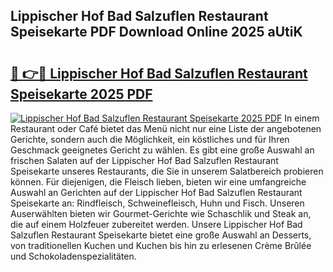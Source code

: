 ## Lippischer Hof Bad Salzuflen Restaurant Speisekarte PDF Download Online 2025 aUtiK

# <h2><a href="http://gcah9u.nevu.top/?p=Lippischer+Hof+Bad+Salzuflen+Restaurant+Speisekarte">🔗 👉🔴 Lippischer Hof Bad Salzuflen Restaurant Speisekarte 2025 PDF</a></h2>

[![Lippischer Hof Bad Salzuflen Restaurant Speisekarte 2025 PDF](https://i.imgur.com/dBaPXMq.png)](http://gcah9u.nevu.top/?p=Lippischer+Hof+Bad+Salzuflen+Restaurant+Speisekarte)
In einem Restaurant oder Café bietet das Menü nicht nur eine Liste der angebotenen Gerichte, sondern auch die Möglichkeit, ein köstliches und für Ihren Geschmack geeignetes Gericht zu wählen. Es gibt eine große Auswahl an frischen Salaten auf der Lippischer Hof Bad Salzuflen Restaurant Speisekarte unseres Restaurants, die Sie in unserem Salatbereich probieren können. Für diejenigen, die Fleisch lieben, bieten wir eine umfangreiche Auswahl an Gerichten auf der Lippischer Hof Bad Salzuflen Restaurant Speisekarte an: Rindfleisch, Schweinefleisch, Huhn und Fisch. Unseren Auserwählten bieten wir Gourmet-Gerichte wie Schaschlik und Steak an, die auf einem Holzfeuer zubereitet werden. Unsere Lippischer Hof Bad Salzuflen Restaurant Speisekarte bietet eine große Auswahl an Desserts, von traditionellen Kuchen und Kuchen bis hin zu erlesenen Crème Brûlée und Schokoladenspezialitäten.
